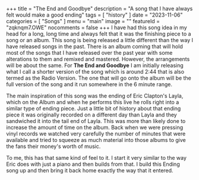 +++
title = "The End and Goodbye"
description = "A song that I have always felt would make a good ending"
tags =  [
    "history"
]
date = "2023-11-06"
categories = [
    "Songs"
]
menu = "main"
image = ""
featureId = "zqknqm7.OWE"
nocomments = false
+++
I have had this song idea in my head for a long, long time and always felt that it was the finishing piece to a song or an album.  This song is being released a little different than the way I have released songs in the past.  There is an album coming that will hold most of the songs that I have released over the past year with some alterations to them and remixed and mastered.  However, the arrangements will be about the same.  For **The End and Goodbye** I am initially releasing what I call a shorter version of the song which is around 2:44 that is also termed as the Radio Version.  The one that will go onto the album will be the full version of the song and it run somewhere in the 6 minute range.

The main inspiration of this song was the ending of Eric Clapton's Layla, which on the Album and when he performs this live he rolls right into a similar type of ending piece.  Just a little bit of history about that ending piece it was originally recorded on a different day than Layla and they sandwiched it into the tail end of Layla.  This was more than likely done to increase the amount of time on the album.  Back when we were pressing vinyl records we watched very carefully the number of minutes that were available and tried to squeeze as much material into those albums to give the fans their money's worth of music.

To me, this has that same kind of feel to it.  I start it very similar to the way Eric does with just a piano and then builds from that.  I build this Ending song up and then bring it back home exactly the way that it entered.